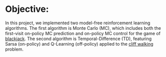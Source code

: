 # Objective:
In this project, we implemented two model-free reinforcement learning algorithms. The first algorithm is Monte Carlo (MC), which includes both the first-visit on-policy MC prediction and on-policy MC control for the game of [blackjack](https://gymnasium.farama.org/environments/toy_text/blackjack/). The second algorithm is Temporal-Difference (TD), featuring Sarsa (on-policy) and Q-Learning (off-policy) applied to the [cliff walking](https://gymnasium.farama.org/environments/toy_text/cliff_walking/) problem.
